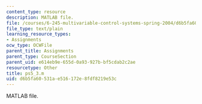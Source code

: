 ```yaml
---
content_type: resource
description: MATLAB file.
file: /courses/6-245-multivariable-control-systems-spring-2004/d6b5fa60531ae516172e8fdf8219e53c_ps5_3.m
file_type: text/plain
learning_resource_types:
- Assignments
ocw_type: OCWFile
parent_title: Assignments
parent_type: CourseSection
parent_uid: e614eb9e-655d-0a93-927b-bf5cdab2c2ae
resourcetype: Other
title: ps5_3.m
uid: d6b5fa60-531a-e516-172e-8fdf8219e53c
---
```

MATLAB file.

